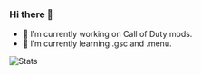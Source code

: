 ### Hi there 👋
- 🔭 I’m currently working on Call of Duty mods.
- 🌱 I’m currently learning .gsc and .menu.

![Stats](https://github-readme-stats.vercel.app/api?username=datapIan&show_icons=true&theme=github_dark)
<!--
**4GlVE/4GlVE** is a ✨ _special_ ✨ repository because its `README.md` (this file) appears on your GitHub profile.

Here are some ideas to get you started:

- 🔭 I’m currently working on ...
- 🌱 I’m currently learning ...
- 👯 I’m looking to collaborate on ...
- 🤔 I’m looking for help with ...
- 💬 Ask me about ...
- 📫 How to reach me: ...
- 😄 Pronouns: ...
- ⚡ Fun fact: ...
-->
